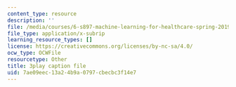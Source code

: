 ```yaml
---
content_type: resource
description: ''
file: /media/courses/6-s897-machine-learning-for-healthcare-spring-2019/7ae09eec13a24b9a0797cbecbc3f14e7_zYgkr0KfWM0.srt
file_type: application/x-subrip
learning_resource_types: []
license: https://creativecommons.org/licenses/by-nc-sa/4.0/
ocw_type: OCWFile
resourcetype: Other
title: 3play caption file
uid: 7ae09eec-13a2-4b9a-0797-cbecbc3f14e7
---
```

